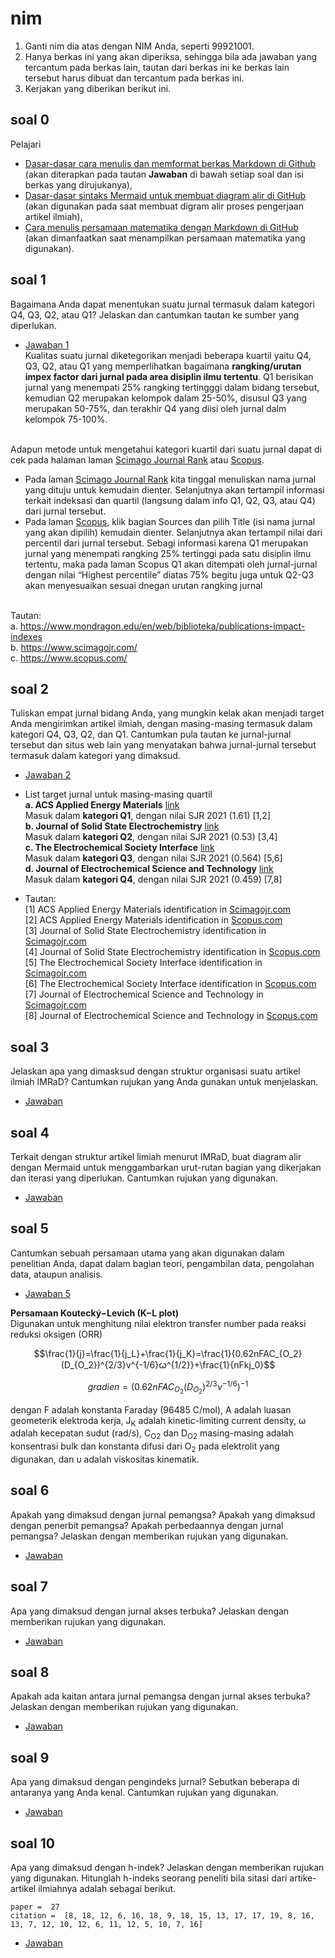 # nim
1. Ganti nim dia atas dengan NIM Anda, seperti 99921001.
2. Hanya berkas ini yang akan diperiksa, sehingga bila ada jawaban yang tercantum pada berkas lain, tautan dari berkas ini ke berkas lain tersebut harus dibuat dan tercantum pada berkas ini.
3. Kerjakan yang diberikan berikut ini.


## soal 0
Pelajari
+ [Dasar-dasar cara menulis dan memformat berkas Markdown di Github](https://docs.github.com/en/get-started/writing-on-github/getting-started-with-writing-and-formatting-on-github/basic-writing-and-formatting-syntax)<br>(akan diterapkan pada tautan **Jawaban** di bawah setiap soal dan isi berkas yang dirujukanya),
+ [Dasar-dasar sintaks Mermaid untuk membuat diagram alir di GitHub](https://mermaid-js.github.io/mermaid/#/flowchart)<br>
(akan digunakan pada saat membuat digram alir proses pengerjaan artikel ilmiah),
+ [Cara menulis persamaan matematika dengan Markdown di GitHub](https://docs.github.com/en/get-started/writing-on-github/working-with-advanced-formatting/writing-mathematical-expressions)<br>
(akan dimanfaatkan saat menampilkan persamaan matematika yang digunakan).


## soal 1
Bagaimana Anda dapat menentukan suatu jurnal termasuk dalam kategori Q4, Q3, Q2, atau Q1? Jelaskan dan cantumkan tautan ke sumber yang diperlukan.

+ [Jawaban 1]()
<br> Kualitas suatu jurnal diketegorikan menjadi beberapa kuartil yaitu Q4, Q3, Q2, atau Q1 yang memperlihatkan bagaimana **rangking/urutan impex factor dari jurnal pada area disiplin ilmu tertentu**. Q1 berisikan jurnal yang menempati 25% rangking tertingggi dalam bidang tersebut, kemudian Q2 merupakan kelompok dalam 25-50%, disusul Q3 yang merupakan 50-75%, dan terakhir Q4 yang diisi oleh jurnal dalm kelompok 75-100%.

<br> Adapun metode untuk mengetahui kategori kuartil dari suatu jurnal dapat di cek pada halaman laman [Scimago Journal Rank](https://www.scimagojr.com/) atau [Scopus](https://www.scopus.com/).
-	Pada laman [Scimago Journal Rank](https://www.scimagojr.com/) kita tinggal menuliskan nama jurnal yang dituju untuk kemudain dienter. Selanjutnya akan tertampil informasi terkait indeksasi dan quartil (langsung dalam info Q1, Q2, Q3, atau Q4) dari jurnal tersebut.
-	Pada laman [Scopus](https://www.scopus.com/), klik bagian Sources dan pilih Title (isi nama jurnal yang akan dipilih) kemudain dienter. Selanjutnya akan tertampil nilai dari percentil dari jurnal tersebut. Sebagi informasi karena Q1 merupakan jurnal yang menempati rangking 25% tertinggi pada satu disiplin ilmu tertentu, maka pada laman Scopus Q1 akan ditempati oleh jurnal-jurnal dengan nilai “Highest percentile” diatas 75% begitu juga untuk Q2-Q3 akan menyesuaikan sesuai dnegan urutan rangking jurnal


<br>Tautan:<br>
a.	https://www.mondragon.edu/en/web/biblioteka/publications-impact-indexes<br>
b.	https://www.scimagojr.com/<br>
c.	https://www.scopus.com/



## soal 2
Tuliskan empat jurnal bidang Anda, yang mungkin kelak akan menjadi target Anda mengirimkan artikel ilmiah, dengan masing-masing termasuk dalam kategori Q4, Q3, Q2, dan Q1. Cantumkan pula tautan ke jurnal-jurnal tersebut dan situs web lain yang menyatakan bahwa jurnal-jurnal tersebut termasuk dalam kategori yang dimaksud.

+ [Jawaban 2]()
+ List target jurnal untuk masing-masing quartil <br>
**a. ACS Applied Energy Materials** [link](https://pubs.acs.org/journal/aaemcq)<br>
Masuk dalam **kategori Q1**, dengan nilai SJR 2021 (1.61) [1,2]<br>
**b. Journal of Solid State Electrochemistry** [link](https://www.springer.com/journal/10008)<br> 
Masuk dalam **kategori Q2**, dengan nilai SJR 2021 (0.53) [3,4]<br>
**c. The Electrochemical Society Interface** [link](https://iopscience.iop.org/journal/1944-8783)<br>
Masuk dalam **kategori Q3**, dengan nilai SJR 2021 (0.564) [5,6]<br>
**d. Journal of Electrochemical Science and Technology** [link](https://www.jecst.org/) <br>
Masuk dalam **kategori Q4**, dengan nilai SJR 2021 (0.459) [7,8]<br>

+ Tautan:<br>
[1] ACS Applied Energy Materials identification in [Scimagojr.com](https://www.scimagojr.com/journalsearch.php?q=21100904205&tip=sid&clean=0) <br>
[2] ACS Applied Energy Materials identification in [Scopus.com](https://www.scopus.com/sourceid/21100904205) <br>
[3] Journal of Solid State Electrochemistry identification in [Scimagojr.com](https://www.scimagojr.com/journalsearch.php?q=25199&tip=sid&clean=0) <br>
[4] Journal of Solid State Electrochemistry identification in [Scopus.com](https://www.scopus.com/sourceid/25199) <br>
[5] The Electrochemical Society Interface identification in [Scimagojr.com](https://www.scimagojr.com/journalsearch.php?q=25168&tip=sid&clean=0) <br>
[6] The Electrochemical Society Interface identification in [Scopus.com](https://www.scopus.com/sourceid/25168) <br>
[7] Journal of Electrochemical Science and Technology in [Scimagojr.com](https://www.scimagojr.com/journalsearch.php?q=21100399753&tip=sid&clean=0) <br>
[8] Journal of Electrochemical Science and Technology in [Scopus.com](https://www.scopus.com/sourceid/21100399753)



## soal 3
Jelaskan apa yang dimasksud dengan struktur organisasi suatu artikel ilmiah IMRaD? Cantumkan rujukan yang Anda gunakan untuk menjelaskan.

+ [Jawaban]()


## soal 4
Terkait dengan struktur artikel limiah menurut IMRaD, buat diagram alir dengan Mermaid untuk menggambarkan urut-rutan bagian yang dikerjakan dan iterasi yang diperlukan. Cantumkan rujukan yang digunakan.

+ [Jawaban]()


## soal 5
Cantumkan sebuah persamaan utama yang akan digunakan dalam penelitian Anda, dapat dalam bagian teori, pengambilan data, pengolahan data, ataupun analisis.

+ [Jawaban 5]()

**Persamaan Koutecký−Levich (K−L plot)** <br>Digunakan untuk menghitung nilai elektron transfer number pada reaksi reduksi oksigen (ORR)

$$\frac{1}{j}=\frac{1}{j_L}+\frac{1}{j_K}=\frac{1}{0.62nFAC_{O_2}(D_{O_2})^{2/3}ν^{-1/6}ꞷ^{1/2}}+\frac{1}{nFkj_0}$$

$$gradien=(0.62nFAC_{O_2}(D_{O_2})^{2/3}ν^{-1/6})^{-1}$$

dengan F adalah konstanta Faraday (96485 C/mol), A adalah luasan geometerik elektroda kerja, J<sub>K</sub> adalah kinetic-limiting current density, ω adalah kecepatan sudut (rad/s), C<sub>O2</sub> dan D<sub>O2</sub> masing-masing adalah konsentrasi bulk dan konstanta difusi dari O<sub>2</sub> pada elektrolit yang digunakan, dan υ adalah viskositas kinematik.


## soal 6
Apakah yang dimaksud dengan jurnal pemangsa? Apakah yang dimaksud dengan penerbit pemangsa? Apakah perbedaannya dengan jurnal pemangsa? Jelaskan dengan memberikan rujukan yang digunakan.

+ [Jawaban]()


## soal 7
Apa yang dimaksud dengan jurnal akses terbuka? Jelaskan dengan memberikan rujukan yang digunakan.


+ [Jawaban]()


## soal 8
Apakah ada kaitan antara jurnal pemangsa dengan jurnal akses terbuka? Jelaskan dengan memberikan rujukan yang digunakan.

+ [Jawaban]()


## soal 9
Apa yang dimaksud dengan pengindeks jurnal? Sebutkan beberapa di antaranya yang Anda kenal. Cantumkan rujukan yang digunakan.

+ [Jawaban]()


## soal 10
Apa yang dimaksud dengan h-indek? Jelaskan dengan memberikan rujukan yang digunakan. Hitunglah h-indeks seorang peneliti bila sitasi dari artike-artikel ilmiahnya adalah sebagai berikut.

```
paper =  27
citation =  [8, 18, 12, 6, 16, 18, 9, 18, 15, 13, 17, 17, 19, 8, 16, 13, 7, 12, 10, 12, 6, 11, 12, 5, 10, 7, 16] 
```

+ [Jawaban]()
